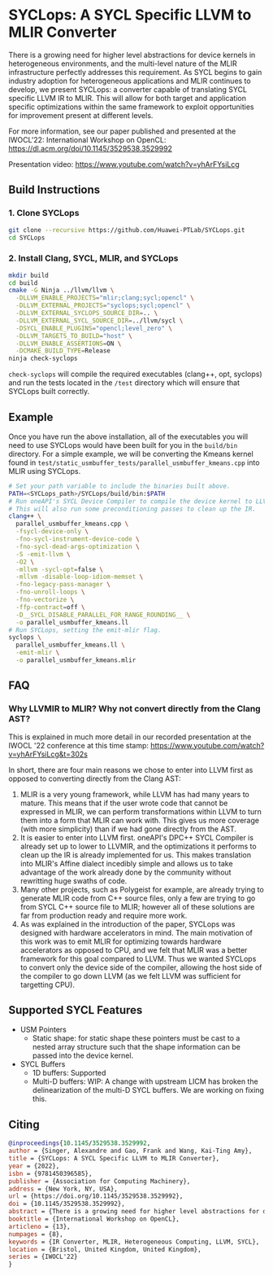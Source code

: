 # SYCLops: A SYCL Specific LLVM to MLIR Converter

There is a growing need for higher level abstractions for device kernels in heterogeneous environments, and the multi-level nature of the MLIR infrastructure perfectly addresses this requirement. As SYCL begins to gain industry adoption for heterogeneous applications and MLIR continues to develop, we present SYCLops: a converter capable of translating SYCL specific LLVM IR to MLIR. This will allow for both target and application specific optimizations within the same framework to exploit opportunities for improvement present at different levels.

For more information, see our paper published and presented at the IWOCL'22: International Workshop on OpenCL: https://dl.acm.org/doi/10.1145/3529538.3529992

Presentation video: https://www.youtube.com/watch?v=yhArFYsiLcg

## Build Instructions

### 1. Clone SYCLops

```sh
git clone --recursive https://github.com/Huawei-PTLab/SYCLops.git
cd SYCLops
```

### 2. Install Clang, SYCL, MLIR, and SYCLops

```sh
mkdir build
cd build
cmake -G Ninja ../llvm/llvm \
  -DLLVM_ENABLE_PROJECTS="mlir;clang;sycl;opencl" \
  -DLLVM_EXTERNAL_PROJECTS="syclops;sycl;opencl" \
  -DLLVM_EXTERNAL_SYCLOPS_SOURCE_DIR=.. \
  -DLLVM_EXTERNAL_SYCL_SOURCE_DIR=../llvm/sycl \
  -DSYCL_ENABLE_PLUGINS="opencl;level_zero" \
  -DLLVM_TARGETS_TO_BUILD="host" \
  -DLLVM_ENABLE_ASSERTIONS=ON \
  -DCMAKE_BUILD_TYPE=Release
ninja check-syclops
```

`check-syclops` will compile the required executables (clang++, opt, syclops) and run the tests located in the `/test` directory which will ensure that SYCLops built correctly.

## Example

Once you have run the above installation, all of the executables you will need to use SYCLops would have been built for you in the `build/bin` directory. For a simple example, we will be converting the Kmeans kernel found in `test/static_usmbuffer_tests/parallel_usmbuffer_kmeans.cpp` into MLIR using SYCLops.

```sh
# Set your path variable to include the binaries built above.
PATH=<SYCLops_path>/SYCLops/build/bin:$PATH
# Run oneAPI's SYCL Device Compiler to compile the device kernel to LLVMIR.
# This will also run some preconditioning passes to clean up the IR.
clang++ \
  parallel_usmbuffer_kmeans.cpp \
  -fsycl-device-only \
  -fno-sycl-instrument-device-code \
  -fno-sycl-dead-args-optimization \
  -S -emit-llvm \
  -O2 \
  -mllvm -sycl-opt=false \
  -mllvm -disable-loop-idiom-memset \
  -fno-legacy-pass-manager \
  -fno-unroll-loops \
  -fno-vectorize \
  -ffp-contract=off \
  -D__SYCL_DISABLE_PARALLEL_FOR_RANGE_ROUNDING__ \
  -o parallel_usmbuffer_kmeans.ll
# Run SYCLops, setting the emit-mlir flag.
syclops \
  parallel_usmbuffer_kmeans.ll \
  -emit-mlir \
  -o parallel_usmbuffer_kmeans.mlir
```

## FAQ

### Why LLVMIR to MLIR? Why not convert directly from the Clang AST?
This is explained in much more detail in our recorded presentation at the IWOCL '22 conference at this time stamp: https://www.youtube.com/watch?v=yhArFYsiLcg&t=302s

In short, there are four main reasons we chose to enter into LLVM first as opposed to converting directly from the Clang AST:
1. MLIR is a very young framework, while LLVM has had many years to mature. This means that if the user wrote code that cannot be expressed in MLIR, we can perform transformations within LLVM to turn them into a form that MLIR can work with. This gives us more coverage (with more simplicity) than if we had gone directly from the AST.
2. It is easier to enter into LLVM first. oneAPI's DPC++ SYCL Compiler is already set up to lower to LLVMIR, and the optimizations it performs to clean up the IR is already implemented for us. This makes translation into MLIR's Affine dialect incedibly simple and allows us to take advantage of the work already done by the community without rewritting huge swaths of code.
3. Many other projects, such as Polygeist for example, are already trying to generate MLIR code from C++ source files, only a few are trying to go from SYCL C++ source file to MLIR; however all of these solutions are far from production ready and require more work.
4. As was explained in the introduction of the paper, SYCLops was designed with hardware accelerators in mind. The main motivation of this work was to emit MLIR for optimizing towards hardware accelerators as opposed to CPU, and we felt that MLIR was a better framework for this goal compared to LLVM. Thus we wanted SYCLops to convert only the device side of the compiler, allowing the host side of the compiler to go down LLVM (as we felt LLVM was sufficient for targetting CPU).

## Supported SYCL Features

- USM Pointers
  - Static shape: for static shape these pointers must be cast to a nested array structure such that the shape information can be passed into the device kernel.
- SYCL Buffers
  - 1D buffers: Supported
  - Multi-D buffers: WIP: A change with upstream LICM has broken the delinearization of the multi-D SYCL buffers. We are working on fixing this.

## Citing
```bibtex
@inproceedings{10.1145/3529538.3529992,
author = {Singer, Alexandre and Gao, Frank and Wang, Kai-Ting Amy},
title = {SYCLops: A SYCL Specific LLVM to MLIR Converter},
year = {2022},
isbn = {9781450396585},
publisher = {Association for Computing Machinery},
address = {New York, NY, USA},
url = {https://doi.org/10.1145/3529538.3529992},
doi = {10.1145/3529538.3529992},
abstract = {There is a growing need for higher level abstractions for device kernels in heterogeneous environments, and the multi-level nature of the MLIR infrastructure perfectly addresses this requirement. As SYCL begins to gain industry adoption for heterogeneous applications and MLIR continues to develop, we present SYCLops: a converter capable of translating SYCL specific LLVM IR to MLIR. This will allow for both target and application specific optimizations within the same framework to exploit opportunities for improvement present at different levels.},
booktitle = {International Workshop on OpenCL},
articleno = {13},
numpages = {8},
keywords = {IR Converter, MLIR, Heterogeneous Computing, LLVM, SYCL},
location = {Bristol, United Kingdom, United Kingdom},
series = {IWOCL'22}
}
```

